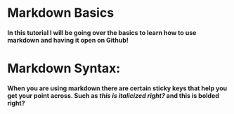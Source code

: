 # Markdown Basics

#### In this tutorial I will be going over the basics to learn how to use markdown and having it open on Github!

# Markdown Syntax:

#### When you are using markdown there are certain sticky keys that help you get your point across. Such as *this is italicized right?* and **this is bolded right?**


